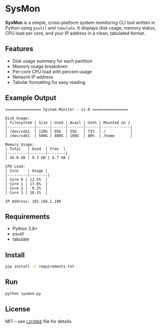 # SysMon

**SysMon** is a simple, cross-platform system monitoring CLI tool written in Python using `psutil` and `tabulate`. It displays disk usage, memory status, CPU load per core, and your IP address in a clean, tabulated format.

## Features
- Disk usage summary for each partition
- Memory usage breakdown
- Per-core CPU load with percent usage
- Network IP address
- Tabular formatting for easy reading

## Example Output

```
================ System Monitor - v1.0 ================

Disk Usage:
| Filesystem | Size | Used | Avail | Use% | Mounted on |
|------------|------|------|-------|------|-------------|
| /dev/sda1  | 120G | 85G  | 35G   | 71%  | /           |
| /dev/sdb1  | 500G | 400G | 100G  | 80%  | /home       |

Memory Usage:
| Total   | Used  | Free  |
|---------|-------|--------|
| 16.0 GB | 9.3 GB | 6.7 GB |

CPU Load:
| Core    | Usage |
|---------|--------|
| Core 0 | 12.5%  |
| Core 1 | 17.8%  |
| Core 2 |  9.2%  |
| Core 3 | 10.1%  |

IP Address: 192.168.1.100
```

## Requirements
- Python 3.8+
- psutil
- tabulate

## Install

```bash
pip install -r requirements.txt
```

## Run

```bash
python sysmon.py
```

## License

MIT – see [`LICENSE`](LICENSE) file for details.
